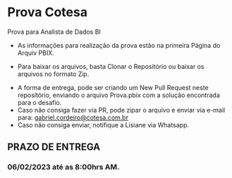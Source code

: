 # Prova Cotesa
 Prova para Analista de Dados BI

* As informações para realização da prova estão na primeira Página do Arquiv PBIX.
 - Para baixar os arquivos, basta Clonar o Repositório ou baixar os arquivos no formato Zip.
* A forma de entrega, pode ser criando um New Pull Request neste reposítório, enviando o arquivo Prova.pbix com a solução encontrada para o desafio.
 * Caso não consiga fazer via PR, pode zipar o arquivo e enviar via e-mail para: gabriel.cordeiro@cotesa.com.br
 * Caso não consiga enviar, notifique a Lisiane via Whatsapp.
 
 ## PRAZO DE ENTREGA
 ### 06/02/2023 até as 8:00hrs AM.
